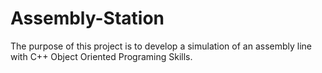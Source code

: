# Assembly-Station
The purpose of this project is to develop a simulation of an assembly line with C++ Object Oriented Programing Skills.


